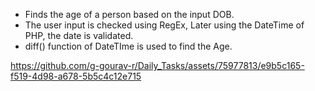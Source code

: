 - Finds the age of a person based on the input DOB.
- The user input is checked using RegEx, Later using the DateTime of PHP, the date is validated.
- diff() function of DateTIme is used to find the Age.

https://github.com/g-gourav-r/Daily_Tasks/assets/75977813/e9b5c165-f519-4d98-a678-5b5c4c12e715

